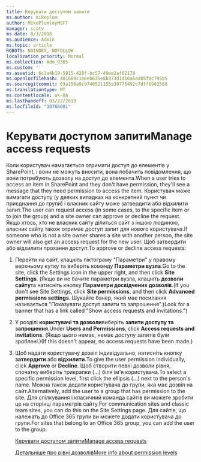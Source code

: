 ```yaml
---
title: Керувати доступом запити
ms.author: mikeplum
author: MikePlumleyMSFT
manager: scotv
ms.date: 8/3/2018
ms.audience: Admin
ms.topic: article
ROBOTS: NOINDEX, NOFOLLOW
localization_priority: Normal
ms.collection: Adm_O365
ms.custom: ''
ms.assetid: 6c1a4b19-5915-428f-bc57-40ee2af62178
ms.openlocfilehash: 401600c1e6eb635e8b973d1d16a6ad05f0c795b5
ms.sourcegitcommit: 03a156a9c9740521155a30775492c7dff0982588
ms.translationtype: MT
ms.contentlocale: uk-UA
ms.lasthandoff: 03/22/2019
ms.locfileid: "30766081"
---
```

# <a name="manage-access-requests"></a><span data-ttu-id="d61c1-102">Керувати доступом запити</span><span class="sxs-lookup"><span data-stu-id="d61c1-102">Manage access requests</span></span>

<span data-ttu-id="d61c1-103">Коли користувач намагається отримати доступ до елементів у SharePoint, і вони не можуть вносити, вона побачить повідомлення, що вони потребують дозволу на доступ до елемента.</span><span class="sxs-lookup"><span data-stu-id="d61c1-103">When a user tries to access an item in SharePoint and they don't have permission, they'll see a message that they need permission to access the item.</span></span> <span data-ttu-id="d61c1-104">Користувач може вимагати доступу (у деяких випадках на конкретний пункт чи приєднання до групи) і власник сайту може затвердити або відхилити запит.</span><span class="sxs-lookup"><span data-stu-id="d61c1-104">The user can request access (in some cases, to the specific item or to join the group) and a site owner can approve or decline the request.</span></span> <span data-ttu-id="d61c1-105">Якщо хтось, хто не власник сайту ділиться сайт з іншою людиною, власник сайту також отримає доступ запит для нового користувача.</span><span class="sxs-lookup"><span data-stu-id="d61c1-105">If someone who is not a site owner shares a site with another person, the site owner will also get an access request for the new user.</span></span> <span data-ttu-id="d61c1-106">Щоб затвердити або відхилити прохання доступ:</span><span class="sxs-lookup"><span data-stu-id="d61c1-106">To approve or decline access requests:</span></span>
  
1. <span data-ttu-id="d61c1-107">Перейти на сайт, клацніть піктограму "Параметри" у правому верхньому кутку та виберіть команду **Параметри вузла**.</span><span class="sxs-lookup"><span data-stu-id="d61c1-107">Go to the site, click the Settings icon in the upper right, and then click **Site Settings**.</span></span> <span data-ttu-id="d61c1-108">(Якщо ви не бачите параметри вузла, клацніть **дозволи сайту**та натисніть кнопку **Параметри досвідчених дозволів**.</span><span class="sxs-lookup"><span data-stu-id="d61c1-108">(If you don't see Site Settings, click **Site permissions**, and then click **Advanced permissions settings**.</span></span> <span data-ttu-id="d61c1-109">Шукайте банер, який має посилання називається "Показувати доступ запити та запрошення".)</span><span class="sxs-lookup"><span data-stu-id="d61c1-109">Look for a banner that has a link called "Show access requests and invitations.")</span></span>
    
2. <span data-ttu-id="d61c1-110">У розділі **користувачі та дозволи**виберіть **запити доступу та запрошення**.</span><span class="sxs-lookup"><span data-stu-id="d61c1-110">Under **Users and Permissions**, click **Access requests and invitations**.</span></span> <span data-ttu-id="d61c1-111">(Якщо цього немає, немає доступу запитів були зроблені.)</span><span class="sxs-lookup"><span data-stu-id="d61c1-111">(If this doesn't appear, no access requests have been made.)</span></span>
    
3. <span data-ttu-id="d61c1-112">Щоб надати користувачу дозвіл індивідуально, натисніть кнопку **затвердити** або **відхилити**.</span><span class="sxs-lookup"><span data-stu-id="d61c1-112">To give the user permission individually, click **Approve** or **Decline**.</span></span> <span data-ttu-id="d61c1-113">Щоб створити певні дозволи рівня, спочатку виберіть трикрапки (...) біля ім'я користувача.</span><span class="sxs-lookup"><span data-stu-id="d61c1-113">To select a specific permission level, first click the ellipsis (...) next to the person's name.</span></span> <span data-ttu-id="d61c1-114">Можна також додати користувача до групи, яка має дозвіл на сайт.</span><span class="sxs-lookup"><span data-stu-id="d61c1-114">Alternatively, add the user to a group that has permission to the site.</span></span> <span data-ttu-id="d61c1-115">Для спілкування і класичний команда сайтів ви можете зробити це на сторінці параметрів сайту.</span><span class="sxs-lookup"><span data-stu-id="d61c1-115">For communication sites and classic team sites, you can do this on the Site Settings page.</span></span> <span data-ttu-id="d61c1-116">Для сайтів, що належать до Office 365 групи ви можете додати користувача до групи.</span><span class="sxs-lookup"><span data-stu-id="d61c1-116">For sites that belong to an Office 365 group, you can add the user to the group.</span></span>
    
    [<span data-ttu-id="d61c1-117">Керувати доступом запити</span><span class="sxs-lookup"><span data-stu-id="d61c1-117">Manage access requests </span></span>](https://go.microsoft.com/fwlink/?linkid=2008747)
    
    [<span data-ttu-id="d61c1-118">Детальніше про рівні дозволів</span><span class="sxs-lookup"><span data-stu-id="d61c1-118">More info about permission levels</span></span>](https://go.microsoft.com/fwlink/?linkid=867071)
    

